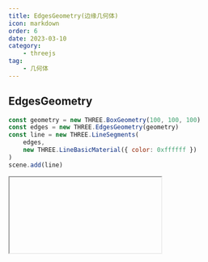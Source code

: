 ```yaml
---
title: EdgesGeometry(边缘几何体)
icon: markdown
order: 6
date: 2023-03-10
category:
    - threejs
tag:
    - 几何体
---
```


## EdgesGeometry

```js
const geometry = new THREE.BoxGeometry(100, 100, 100)
const edges = new THREE.EdgesGeometry(geometry)
const line = new THREE.LineSegments(
    edges,
    new THREE.LineBasicMaterial({ color: 0xffffff })
)
scene.add(line)
```

<IFrame url="https://luotainxu-demo.netlify.app/#/threejs/edgesGeometry"/>

## 构造器

### geometry : BufferGeometry

任何一个几何体对象

### thresholdAngle : Integer

仅当相邻面的法线之间的角度（单位为角度）超过这个值时，才会渲染边缘。默认值为1

## 属性

共有属性请参见其基类[BufferGeometry](/threejs/几何体/BufferGeometry.md)

### .parameters : Object

一个包含着构造函数中每个参数的对象。在对象实例化之后，对该属性的任何修改都不会改变这个几何体。

## 方法

共有方法请参见其基类[BufferGeometry](/threejs/几何体/BufferGeometry.md)。

